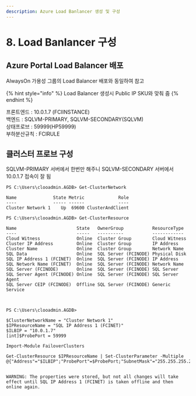 ```yaml
---
description: Azure Load Banlancer 생성 및 구성
---
```


# 8. Load Banlancer 구성

## Azure Portal Load Balancer 배포 

AlwaysOn 가용성 그룹의 Load Balancer 배포와 동일하여 참고 

{% hint style="info" %}
Load Balancer 생성시 Public IP SKU와 맞춰 줌 
{% endhint %}

프론트엔드 : 10.0.1.7 \(FCIINSTANCE\)  
백엔드 : SQLVM-PRIMARY, SQLVM-SECONDARY\(SQLVM\)  
상태프로브 : 59999\(HP59999\)  
부하분산규칙 : FCIRULE

## 클러스터 프로브 구성 

SQLVM-PRIMARY 서버에서 한번만 해주니 SQLVM-SECONDARY 서버에서 10.0.1.7 접속이 잘 됨 

```text
PS C:\Users\clooadmin.AGDB> Get-ClusterNetwork

Name              State Metric             Role
----              ----- ------             ----
Cluster Network 1    Up  69600 ClusterAndClient

PS C:\Users\clooadmin.AGDB> Get-ClusterResource

Name                       State   OwnerGroup           ResourceType    
----                       -----   ----------           ------------    
Cloud Witness              Online  Cluster Group        Cloud Witness   
Cluster IP Address         Online  Cluster Group        IP Address      
Cluster Name               Online  Cluster Group        Network Name    
SQL Data                   Online  SQL Server (FCINODE) Physical Disk   
SQL IP Address 1 (FCINET)  Online  SQL Server (FCINODE) IP Address      
SQL Network Name (FCINET)  Online  SQL Server (FCINODE) Network Name    
SQL Server (FCINODE)       Online  SQL Server (FCINODE) SQL Server      
SQL Server Agent (FCINODE) Online  SQL Server (FCINODE) SQL Server Agent
SQL Server CEIP (FCINODE)  Offline SQL Server (FCINODE) Generic Service 



PS C:\Users\clooadmin.AGDB> 

$ClusterNetworkName = "Cluster Network 1"
$IPResourceName = "SQL IP Address 1 (FCINET)" 
$ILBIP = "10.0.1.7" 
[int]$ProbePort = 59999

Import-Module FailoverClusters

Get-ClusterResource $IPResourceName | Set-ClusterParameter -Multiple @{"Address"="$ILBIP";"ProbePort"=$ProbePort;"SubnetMask"="255.255.255.255";"Network"="$ClusterNetworkName";"EnableDhcp"=0}


WARNING: The properties were stored, but not all changes will take effect until SQL IP Address 1 (FCINET) is taken offline and then online again.

```

  


  


